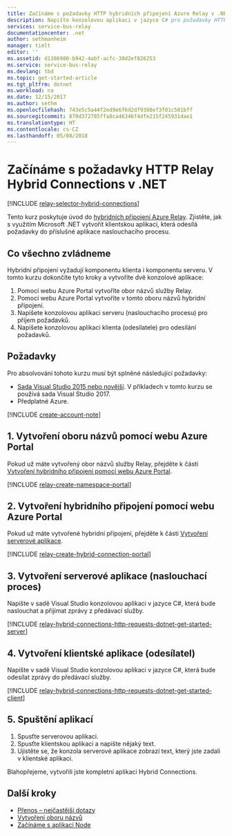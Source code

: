 ```yaml
---
title: Začínáme s požadavky HTTP hybridních připojení Azure Relay v .NET | Microsoft Docs
description: Napište konzolovou aplikaci v jazyce C# pro požadavky HTTP Azure Relay Hybrid Connections v .NET.
services: service-bus-relay
documentationcenter: .net
author: sethmanheim
manager: timlt
editor: ''
ms.assetid: d1386900-b942-4abf-acfc-38d2ef826253
ms.service: service-bus-relay
ms.devlang: tbd
ms.topic: get-started-article
ms.tgt_pltfrm: dotnet
ms.workload: na
ms.date: 12/15/2017
ms.author: sethm
ms.openlocfilehash: 743e5c5a44f2ed9e6f6d2df9388ef3f01c501bff
ms.sourcegitcommit: 870d372785ffa8ca46346f4dfe215f245931dae1
ms.translationtype: HT
ms.contentlocale: cs-CZ
ms.lasthandoff: 05/08/2018
---
```

# <a name="get-started-with-relay-hybrid-connections-http-requests-in-net"></a>Začínáme s požadavky HTTP Relay Hybrid Connections v .NET
[!INCLUDE [relay-selector-hybrid-connections](../../includes/relay-selector-hybrid-connections.md)]

Tento kurz poskytuje úvod do [hybridních připojení Azure Relay](relay-what-is-it.md#hybrid-connections). Zjistěte, jak s využitím Microsoft .NET vytvořit klientskou aplikaci, která odesílá požadavky do příslušné aplikace naslouchacího procesu. 

## <a name="what-will-be-accomplished"></a>Co všechno zvládneme
Hybridní připojení vyžadují komponentu klienta i komponentu serveru. V tomto kurzu dokončíte tyto kroky a vytvoříte dvě konzolové aplikace:

1. Pomocí webu Azure Portal vytvoříte obor názvů služby Relay.
2. Pomocí webu Azure Portal vytvoříte v tomto oboru názvů hybridní připojení.
3. Napíšete konzolovou aplikaci serveru (naslouchacího procesu) pro příjem požadavků.
4. Napíšete konzolovou aplikaci klienta (odesílatele) pro odesílání požadavků.

## <a name="prerequisites"></a>Požadavky

Pro absolvování tohoto kurzu musí být splněné následující požadavky:

* [Sada Visual Studio 2015 nebo novější](http://www.visualstudio.com). V příkladech v tomto kurzu se používá sada Visual Studio 2017.
* Předplatné Azure.

[!INCLUDE [create-account-note](../../includes/create-account-note.md)]

## <a name="1-create-a-namespace-by-using-the-azure-portal"></a>1. Vytvoření oboru názvů pomocí webu Azure Portal
Pokud už máte vytvořený obor názvů služby Relay, přejděte k části [Vytvoření hybridního připojení pomocí webu Azure Portal](#2-create-a-hybrid-connection-using-the-azure-portal).

[!INCLUDE [relay-create-namespace-portal](../../includes/relay-create-namespace-portal.md)]

## <a name="2-create-a-hybrid-connection-by-using-the-azure-portal"></a>2. Vytvoření hybridního připojení pomocí webu Azure Portal
Pokud už máte vytvořené hybridní připojení, přejděte k části [Vytvoření serverové aplikace](#3-create-a-server-application-listener).

[!INCLUDE [relay-create-hybrid-connection-portal](../../includes/relay-create-hybrid-connection-portal.md)]

## <a name="3-create-a-server-application-listener"></a>3. Vytvoření serverové aplikace (naslouchací proces)
Napište v sadě Visual Studio konzolovou aplikaci v jazyce C#, která bude naslouchat a přijímat zprávy z předávací služby.

[!INCLUDE [relay-hybrid-connections-http-requests-dotnet-get-started-server](../../includes/relay-hybrid-connections-http-requests-dotnet-get-started-server.md)]

## <a name="4-create-a-client-application-sender"></a>4. Vytvoření klientské aplikace (odesílatel)
Napište v sadě Visual Studio konzolovou aplikaci v jazyce C#, která bude odesílat zprávy do předávací služby.

[!INCLUDE [relay-hybrid-connections-http-requests-dotnet-get-started-client](../../includes/relay-hybrid-connections-http-requests-dotnet-get-started-client.md)]

## <a name="5-run-the-applications"></a>5. Spuštění aplikací
1. Spusťte serverovou aplikaci.
2. Spusťte klientskou aplikaci a napište nějaký text.
3. Ujistěte se, že konzola serverové aplikace zobrazí text, který jste zadali v klientské aplikaci.

Blahopřejeme, vytvořili jste kompletní aplikaci Hybrid Connections.

## <a name="next-steps"></a>Další kroky

* [Přenos – nejčastější dotazy](relay-faq.md)
* [Vytvoření oboru názvů](relay-create-namespace-portal.md)
* [Začínáme s aplikací Node](relay-hybrid-connections-node-get-started.md)

